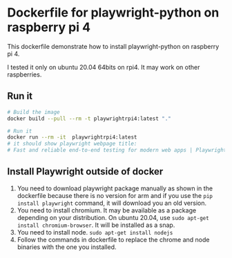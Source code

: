 # Dockerfile for playwright-python on raspberry pi 4

This dockerfile demonstrate how to install playwright-python on raspberry pi 4. 

I tested it only on ubuntu 20.04 64bits on rpi4. It may work on other raspberries.

## Run it

```bash
# Build the image
docker build --pull --rm -t playwrightrpi4:latest "."

# Run it
docker run --rm -it  playwrightrpi4:latest
# it should show playwright webpage title:
# Fast and reliable end-to-end testing for modern web apps | Playwright
```

## Install Playwright outside of docker

1. You need to download playwright package manually as shown in the dockerfile because there is no version for arm and if you use the `pip install playwright` command, it will download you an old version.
2. You need to install chromium. It may be available as a package depending on your distribution. On ubuntu 20.04, use `sudo apt-get install chromium-browser`. It will be installed as a snap.
3. You need to install node. `sudo apt-get install nodejs`
4. Follow the commands in dockerfile to replace the chrome and node binaries with the one you installed.